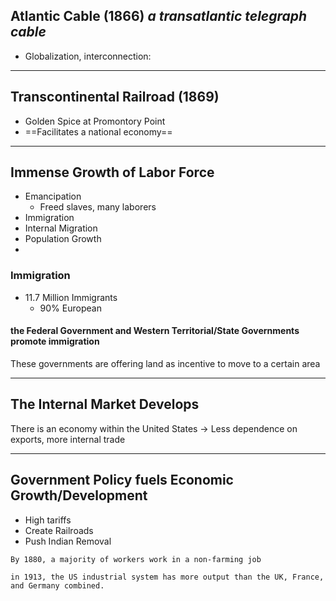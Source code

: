 ## Atlantic Cable (1866) *a transatlantic telegraph cable*
- Globalization, interconnection: 

---

## Transcontinental Railroad (1869)
- Golden Spice at Promontory Point
- ==Facilitates a national economy==

---

## Immense Growth of Labor Force
- Emancipation
	- Freed slaves, many laborers
- Immigration
- Internal Migration
- Population Growth
- 
### Immigration
- 11.7 Million Immigrants
	- 90% European

#### the Federal Government and Western Territorial/State Governments promote immigration
These governments are offering land as incentive to move to a certain area

---

## The Internal Market Develops
There is an economy within the United States -> Less dependence on exports, more internal trade

---

## Government Policy fuels Economic Growth/Development

- High tariffs
- Create Railroads
- Push Indian Removal

`By 1880, a majority of workers work in a non-farming job`

	in 1913, the US industrial system has more output than the UK, France, and Germany combined.